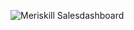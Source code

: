 ![Meriskill Salesdashboard](https://github.com/ruthomolara/Sales-Dashboard/assets/140560092/262d9444-0301-424b-af61-523e90e2734a)
